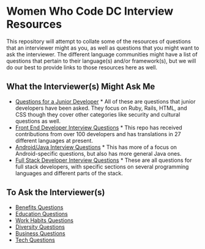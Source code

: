 # Women Who Code DC Interview Resources

This repository will attempt to collate some of the resources of questions that an interviewer might as you, as well as questions that you might want to ask the interviewer.  The different language communities might have a list of questions that pertain to their language(s) and/or framework(s), but we will do our best to provide links to those resources here as well.

## What the Interviewer(s) Might Ask Me
  *  [Questions for a Junior Developer](https://docs.google.com/document/d/1YsPglIldE6dDSLQHwu1DURZsdwMuHfVQXzle5SOBzLI/edit?usp=sharing)
    *  All of these are questions that junior developers have been asked. They focus on Ruby, Rails, HTML, and CSS though they cover other categories like security and cultural questions as well.
  *  [Front End Developer Interview Questions](https://github.com/h5bp/Front-end-Developer-Interview-Questions)
    *  This repo has received contributions from over 100 developers and has translations in 27 different languages at present.  
  *  [Android/Java Interview Questions](https://github.com/derekargueta/Android-Interview-Questions)
    *  This has more of a focus on Android-specific questions, but also has more general Java ones.
  *  [Full Stack Developer Interview Questions](https://github.com/indy256/Full-stack-Developer-Interview-Questions-and-Answers)
    *  These are all questions for full stack developers, with specific sections on several programming languages and different parts of the stack.

## To Ask the Interviewer(s)
  *  [Benefits Questions](benefits-questions.md)
  *  [Education Questions](education-questions.md)
  *  [Work Habits Questions](work-habits-questions.md)
  *  [Diversity Questions](diversity-questions.md)
  *  [Business Questions](business-questions.md)
  *  [Tech Questions](tech-questions.md)
